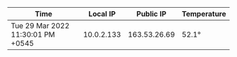 | Time     | Local IP | Public IP | Temperature |
| ----------- | ----------- | ----------- | ----------- |
| Tue 29 Mar 2022 11:30:01 PM +0545      | 10.0.2.133     | 163.53.26.69  | 52.1° |
